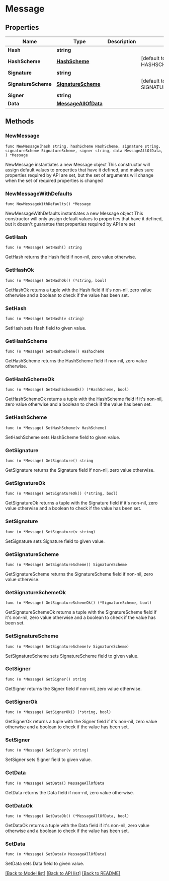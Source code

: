 # Message

## Properties

Name | Type | Description | Notes
------------ | ------------- | ------------- | -------------
**Hash** | **string** |  | 
**HashScheme** | [**HashScheme**](HashScheme.md) |  | [default to HASHSCHEME_HASH_SCHEME_BLAKE3]
**Signature** | **string** |  | 
**SignatureScheme** | [**SignatureScheme**](SignatureScheme.md) |  | [default to SIGNATURESCHEME_ED25519]
**Signer** | **string** |  | 
**Data** | [**MessageAllOfData**](MessageAllOfData.md) |  | 

## Methods

### NewMessage

`func NewMessage(hash string, hashScheme HashScheme, signature string, signatureScheme SignatureScheme, signer string, data MessageAllOfData, ) *Message`

NewMessage instantiates a new Message object
This constructor will assign default values to properties that have it defined,
and makes sure properties required by API are set, but the set of arguments
will change when the set of required properties is changed

### NewMessageWithDefaults

`func NewMessageWithDefaults() *Message`

NewMessageWithDefaults instantiates a new Message object
This constructor will only assign default values to properties that have it defined,
but it doesn't guarantee that properties required by API are set

### GetHash

`func (o *Message) GetHash() string`

GetHash returns the Hash field if non-nil, zero value otherwise.

### GetHashOk

`func (o *Message) GetHashOk() (*string, bool)`

GetHashOk returns a tuple with the Hash field if it's non-nil, zero value otherwise
and a boolean to check if the value has been set.

### SetHash

`func (o *Message) SetHash(v string)`

SetHash sets Hash field to given value.


### GetHashScheme

`func (o *Message) GetHashScheme() HashScheme`

GetHashScheme returns the HashScheme field if non-nil, zero value otherwise.

### GetHashSchemeOk

`func (o *Message) GetHashSchemeOk() (*HashScheme, bool)`

GetHashSchemeOk returns a tuple with the HashScheme field if it's non-nil, zero value otherwise
and a boolean to check if the value has been set.

### SetHashScheme

`func (o *Message) SetHashScheme(v HashScheme)`

SetHashScheme sets HashScheme field to given value.


### GetSignature

`func (o *Message) GetSignature() string`

GetSignature returns the Signature field if non-nil, zero value otherwise.

### GetSignatureOk

`func (o *Message) GetSignatureOk() (*string, bool)`

GetSignatureOk returns a tuple with the Signature field if it's non-nil, zero value otherwise
and a boolean to check if the value has been set.

### SetSignature

`func (o *Message) SetSignature(v string)`

SetSignature sets Signature field to given value.


### GetSignatureScheme

`func (o *Message) GetSignatureScheme() SignatureScheme`

GetSignatureScheme returns the SignatureScheme field if non-nil, zero value otherwise.

### GetSignatureSchemeOk

`func (o *Message) GetSignatureSchemeOk() (*SignatureScheme, bool)`

GetSignatureSchemeOk returns a tuple with the SignatureScheme field if it's non-nil, zero value otherwise
and a boolean to check if the value has been set.

### SetSignatureScheme

`func (o *Message) SetSignatureScheme(v SignatureScheme)`

SetSignatureScheme sets SignatureScheme field to given value.


### GetSigner

`func (o *Message) GetSigner() string`

GetSigner returns the Signer field if non-nil, zero value otherwise.

### GetSignerOk

`func (o *Message) GetSignerOk() (*string, bool)`

GetSignerOk returns a tuple with the Signer field if it's non-nil, zero value otherwise
and a boolean to check if the value has been set.

### SetSigner

`func (o *Message) SetSigner(v string)`

SetSigner sets Signer field to given value.


### GetData

`func (o *Message) GetData() MessageAllOfData`

GetData returns the Data field if non-nil, zero value otherwise.

### GetDataOk

`func (o *Message) GetDataOk() (*MessageAllOfData, bool)`

GetDataOk returns a tuple with the Data field if it's non-nil, zero value otherwise
and a boolean to check if the value has been set.

### SetData

`func (o *Message) SetData(v MessageAllOfData)`

SetData sets Data field to given value.



[[Back to Model list]](../README.md#documentation-for-models) [[Back to API list]](../README.md#documentation-for-api-endpoints) [[Back to README]](../README.md)


